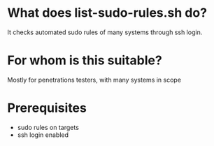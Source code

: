 # What does list-sudo-rules.sh do?
It checks automated sudo rules of many systems through ssh login. 

# For whom is this suitable?
Mostly for penetrations testers, with many systems in scope

# Prerequisites
- sudo rules on targets
- ssh login enabled
